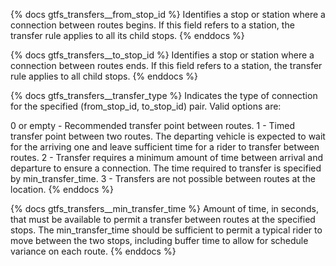 
{% docs gtfs_transfers__from_stop_id %}
Identifies a stop or station where a connection between routes begins. If this field refers to a station, the transfer rule applies to all its child stops.
{% enddocs %}

{% docs gtfs_transfers__to_stop_id %}
Identifies a stop or station where a connection between routes ends. If this field refers to a station, the transfer rule applies to all child stops.
{% enddocs %}

{% docs gtfs_transfers__transfer_type %}
Indicates the type of connection for the specified (from_stop_id, to_stop_id) pair. Valid options are:

 0 or empty - Recommended transfer point between routes.
1 - Timed transfer point between two routes. The departing vehicle is expected to wait for the arriving one and leave sufficient time for a rider to transfer between routes.
2 - Transfer requires a minimum amount of time between arrival and departure to ensure a connection. The time required to transfer is specified by min_transfer_time.
3 - Transfers are not possible between routes at the location.
{% enddocs %}

{% docs gtfs_transfers__min_transfer_time %}
Amount of time, in seconds, that must be available to permit a transfer between routes at the specified stops. The min_transfer_time should be sufficient to permit a typical rider to move between the two stops, including buffer time to allow for schedule variance on each route.
{% enddocs %}
